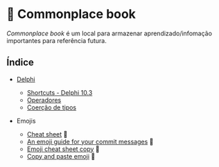 # :notebook: Commonplace book

*Commonplace book* é um local para armazenar aprendizado/infomação importantes para referência futura.

## Índice

- [Delphi](delphi/)
  - [Shortcuts - Delphi 10.3](delphi/shortcuts.md)
  - [Operadores](delphi/operadores.md)
  - [Coerção de tipos](delphi/coercao.md)

- Emojis
  - [Cheat sheet](https://github.com/ikatyang/emoji-cheat-sheet) :link:
  - [An emoji guide for your commit messages](https://gitmoji.carloscuesta.me/) :link:
  - [Emoji cheat sheet copy](https://www.webfx.com/tools/emoji-cheat-sheet/) :link:
  - [Copy and paste emoji](https://getemoji.com/) :link:
